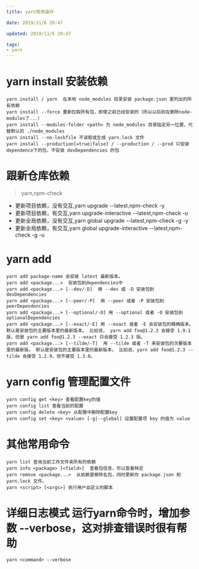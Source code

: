 ```yaml
---
title: yarn常用操作

date: 2019/11/6 20:47

updated: 2019/11/6 20:47

tags:
- yarn
---
```



# yarn install 安装依赖
```
yarn install / yarn  在本地 node_modules 目录安装 package.json 里列出的所有依赖
yarn install --force 重新拉取所有包，即使之前已经安装的（所以以后别在删除node-modules了...）
yarn install --modules-folder <path> 为 node_modules 目录指定另一位置，代替默认的 ./node_modules
yarn install --no-lockfile 不读取或生成 yarn.lock 文件
yarn install --production[=true|false] / --production / --prod 只安装 dependence下的包，不安装 devDependencies 的包

```

# 跟新仓库依赖
> yarn,npm-check
- 更新项目依赖，没有交互,yarn upgrade --latest,npm-check -y
- 更新项目依赖，有交互,yarn upgrade-interactive --latest,npm-check -u
- 更新全局依赖，没有交互,yarn global upgrade --latest,npm-check -g -y
- 更新全局依赖，有交互,yarn global upgrade-interactive --latest,npm-check -g -u

# yarn add
```
yarn add package-name 会安装 latest 最新版本。
yarn add <package...>  安装包到dependencies中
yarn add <package...> [--dev/-D]  用 --dev 或 -D 安装包到 devDependencies
yarn add <package...> [--peer/-P]  用 --peer 或者 -P 安装包到 peerDependencies
yarn add <package...> [--optional/-O] 用 --optional 或者 -O 安装包到 optionalDependencies 
yarn add <package...> [--exact/-E] 用 --exact 或者 -E 会安装包的精确版本。默认是安装包的主要版本里的最新版本。 比如说， yarn add foo@1.2.3 会接受 1.9.1 版，但是 yarn add foo@1.2.3 --exact 只会接受 1.2.3 版。
yarn add <package...> [--tilde/-T]  用 --tilde 或者 -T 来安装包的次要版本里的最新版。 默认是安装包的主要版本里的最新版本。 比如说，yarn add foo@1.2.3 --tilde 会接受 1.2.9，但不接受 1.3.0。

```

# yarn config 管理配置文件
```
yarn config get <key> 查看配置key的值
yarn config list 查看当前的配置
yarn config delete <key> 从配置中删除配置key
yarn config set <key> <value> [-g|--global] 设置配置项 key 的值为 value

```

# 其他常用命令
```
yarn list 查询当前工作文件夹所有的依赖
yarn info <package> [<field>]  查看包信息，可以查看特定
yarn remove <package...>  从依赖里移除名包，同时更新你 package.json 和 yarn.lock 文件。
yarn <script> [<args>] 执行用户自定义的脚本

```

# 详细日志模式 运行yarn命令时，增加参数 --verbose，这对排查错误时很有帮助
```
yarn <command> --verbose
```
